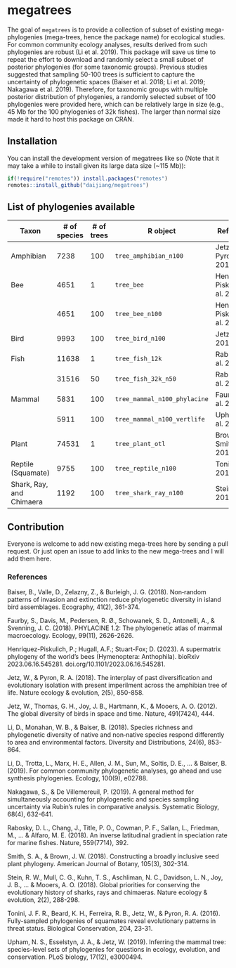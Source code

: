 
# megatrees

<!-- badges: start -->
<!-- badges: end -->

The goal of `megatrees` is to provide a collection of subset of existing mega-phylogenies (mega-trees, hence the package name) for ecological studies. For common community ecology analyses, results derived from such phylogenies are robust (Li et al. 2019). This package will save us time to repeat the effort to download and randomly select a small subset of posterior phylogenies (for some taxonomic groups). Previous studies suggested that sampling 50-100 trees is sufficient to capture the uncertainty of phylogenetic spaces (Baiser et al. 2018; Li et al. 2019; Nakagawa et al. 2019). Therefore, for taxonomic groups with multiple posterior distribution of phylogenies, a randomly selected subset of 100 phylogenies were provided here, which can be relatively large in size (e.g., 45 Mb for the 100 phylogenies of 32k fishes). The larger than normal size made it hard to host this package on CRAN. 

## Installation

You can install the development version of megatrees like so (Note that it may take a while to install given its large data size (~115 Mb)):

``` r
if(!require("remotes")) install.packages("remotes")
remotes::install_github("daijiang/megatrees")
```

## List of phylogenies available

| Taxon                    | # of species | # of trees | R object                     | Reference            |
|--------------------------|--------------|------------|------------------------------|----------------------|
| Amphibian                | 7238         | 100        | `tree_amphibian_n100`        | Jetz and Pyron 2018  |
| Bee                      | 4651         | 1          | `tree_bee`                   | Henríquez-Piskulich et al. 2023  |
|                          | 4651         | 100        | `tree_bee_n100`                   | Henríquez-Piskulich et al. 2023  |
| Bird                     | 9993         | 100        | `tree_bird_n100`             | Jetz et al. 2012     |
| Fish                     | 11638        | 1          | `tree_fish_12k`              | Rabosky et al. 2018  |
|                          | 31516        | 50         | `tree_fish_32k_n50`          | Rabosky et al. 2018  |
| Mammal                   | 5831         | 100        | `tree_mammal_n100_phylacine` | Faurby et al. 2018   |
|                          | 5911         | 100        | `tree_mammal_n100_vertlife`  | Upham et al. 2019    |
| Plant                    | 74531        | 1          | `tree_plant_otl`             | Brown and Smith 2018 |
| Reptile (Squamate)       | 9755         | 100        | `tree_reptile_n100`          | Tonini et al. 2016   |
| Shark, Ray, and Chimaera | 1192         | 100        | `tree_shark_ray_n100`        | Stein et al. 2018    |


## Contribution

Everyone is welcome to add new existing mega-trees here by sending a pull request. Or just open an issue to add links to the new mega-trees and I will add them here.


### References

Baiser, B., Valle, D., Zelazny, Z., & Burleigh, J. G. (2018). Non‐random patterns of invasion and extinction reduce phylogenetic diversity in island bird assemblages. Ecography, 41(2), 361-374.

Faurby, S., Davis, M., Pedersen, R. Ø., Schowanek, S. D., Antonelli, A., & Svenning, J. C. (2018). PHYLACINE 1.2: The phylogenetic atlas of mammal macroecology. Ecology, 99(11), 2626-2626.

Henríquez-Piskulich, P.; Hugall, A.F.; Stuart-Fox; D. (2023). A supermatrix phylogeny of the world’s bees (Hymenoptera: Anthophila). bioRxiv 2023.06.16.545281. doi.org/10.1101/2023.06.16.545281.

Jetz, W., & Pyron, R. A. (2018). The interplay of past diversification and evolutionary isolation with present imperilment across the amphibian tree of life. Nature ecology & evolution, 2(5), 850-858.

Jetz, W., Thomas, G. H., Joy, J. B., Hartmann, K., & Mooers, A. O. (2012). The global diversity of birds in space and time. Nature, 491(7424), 444.

Li, D., Monahan, W. B., & Baiser, B. (2018). Species richness and phylogenetic diversity of native and non‐native species respond differently to area and environmental factors. Diversity and Distributions, 24(6), 853-864.

Li, D., Trotta, L., Marx, H. E., Allen, J. M., Sun, M., Soltis, D. E., ... & Baiser, B. (2019). For common community phylogenetic analyses, go ahead and use synthesis phylogenies. Ecology, 100(9), e02788.

Nakagawa, S., & De Villemereuil, P. (2019). A general method for simultaneously accounting for phylogenetic and species sampling uncertainty via Rubin’s rules in comparative analysis. Systematic Biology, 68(4), 632-641.

Rabosky, D. L., Chang, J., Title, P. O., Cowman, P. F., Sallan, L., Friedman, M., ... & Alfaro, M. E. (2018). An inverse latitudinal gradient in speciation rate for marine fishes. Nature, 559(7714), 392.

Smith, S. A., & Brown, J. W. (2018). Constructing a broadly inclusive seed plant phylogeny. American Journal of Botany, 105(3), 302-314.

Stein, R. W., Mull, C. G., Kuhn, T. S., Aschliman, N. C., Davidson, L. N., Joy, J. B., ... & Mooers, A. O. (2018). Global priorities for conserving the evolutionary history of sharks, rays and chimaeras. Nature ecology & evolution, 2(2), 288-298.

Tonini, J. F. R., Beard, K. H., Ferreira, R. B., Jetz, W., & Pyron, R. A. (2016). Fully-sampled phylogenies of squamates reveal evolutionary patterns in threat status. Biological Conservation, 204, 23-31.

Upham, N. S., Esselstyn, J. A., & Jetz, W. (2019). Inferring the mammal tree: species-level sets of phylogenies for questions in ecology, evolution, and conservation. PLoS biology, 17(12), e3000494.

 
 
  



 
